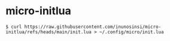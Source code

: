 # micro-initlua
```
$ curl https://raw.githubusercontent.com/inunosinsi/micro-initlua/refs/heads/main/init.lua > ~/.config/micro/init.lua
```
